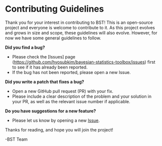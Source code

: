 # Contributing Guidelines

Thank you for your interest in contributing to BST! This is an open-source project and everyone is welcome to contribute to it. As this project evolves and grows in size and scope, these guidelines will also evolve. However, for now we have some general guidelines to follow. 

**Did you find a bug?**

- Please check the [Issues] page (https://github.com/hyosubkim/bayesian-statistics-toolbox/issues) first to see if it has already been reported. 
- If the bug has not been reported, please open a new Issue. 

**Did you write a patch that fixes a bug?**

- Open a new GitHub pull request (PR) with your fix.
- Please include a clear description of the problem and your solution in your PR, as well as the relevant issue number if applicable.

**Do you have suggestions for a new feature?**

- Please let us know by opening a new [Issue](https://github.com/hyosubkim/bayesian-statistics-toolbox/issues).

Thanks for reading, and hope you will join the project! 

-BST Team